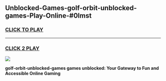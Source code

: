 
## Unblocked-Games-golf-orbit-unblocked-games-Play-Online-#0lmst
<h3>
<a href="https://premium.freeplayer.one?title=golf-orbit-unblocked-games&ref=27F">CLICK TO PLAY</a></h3>
<hr>

<h3>
<a href="https://premium.freeplayer.one?title=golf-orbit-unblocked-games&ref=27F">CLICK 2 PLAY</a>
  
</h3>

<a href="https://premium.freeplayer.one?title=golf-orbit-unblocked-games&ref=27F"><img src="https://clearcache.store/games.png"></a>


**golf-orbit-unblocked-games games unblocked: Your Gateway to Fun and Accessible Online Gaming**
